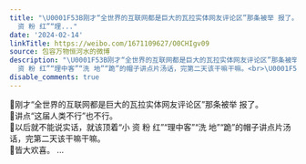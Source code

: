 ```yaml
---
title: "\U0001F53B刚才“全世界的互联网都是巨大的瓦拉实体网友评论区”那条被举 报了。\U0001F53B讲点“这届人类不行”也不行。\U0001F53B以后就不能说实话，就该顶着“小
  资 粉 红”“理..."
date: '2024-02-14'
linkTitle: https://weibo.com/1671109627/O0CHIgv09
source: 包容万物恒河水的微博
description: "\U0001F53B刚才“全世界的互联网都是巨大的瓦拉实体网友评论区”那条被举 报了。<br>\U0001F53B讲点“这届人类不行”也不行。<br>\U0001F53B以后就不能说实话，就该顶着“小
  资 粉 红”“理中客”“洗 地”“跪”的帽子讲点片汤话，完第二天该干嘛干嘛。<br>\U0001F53B皆大欢喜。  ..."
disable_comments: true
---
```

🔻刚才“全世界的互联网都是巨大的瓦拉实体网友评论区”那条被举 报了。<br>🔻讲点“这届人类不行”也不行。<br>🔻以后就不能说实话，就该顶着“小 资 粉 红”“理中客”“洗 地”“跪”的帽子讲点片汤话，完第二天该干嘛干嘛。<br>🔻皆大欢喜。  ...
